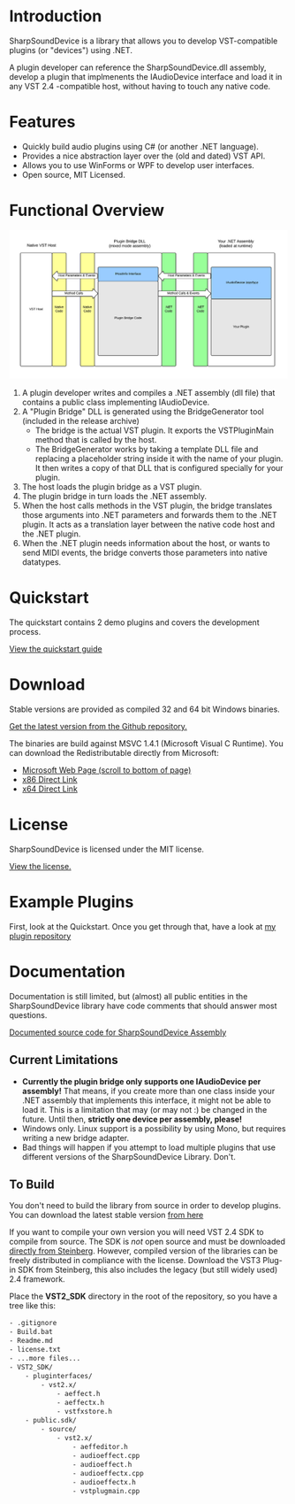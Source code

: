 # Introduction

SharpSoundDevice is a library that allows you to develop VST-compatible plugins (or "devices") using .NET. 

A plugin developer can reference the SharpSoundDevice.dll assembly, develop a plugin that implmenents the IAudioDevice interface and load it in any VST 2.4 -compatible host, without having to touch any native code.

# Features

* Quickly build audio plugins using C# (or another .NET language).
* Provides a nice abstraction layer over the (old and dated) VST API.
* Allows you to use WinForms or WPF to develop user interfaces.
* Open source, MIT Licensed.

# Functional Overview

![](img/Flow_small.png)

1. A plugin developer writes and compiles a .NET assembly (dll file) that contains a public class implementing IAudioDevice.
2. A "Plugin Bridge" DLL is generated using the BridgeGenerator tool (included in the release archive)
	* The bridge is the actual VST plugin. It exports the VSTPluginMain method that is called by the host.
	* The BridgeGenerator works by taking a template DLL file and replacing a placeholder string inside it with the name of your plugin. It then writes a copy of that DLL that is configured specially for your plugin.
3. The host loads the plugin bridge as a VST plugin.
4. The plugin bridge in turn loads the .NET assembly.
5. When the host calls methods in the VST plugin, the bridge translates those arguments into .NET parameters and forwards them to the .NET plugin. It acts as a translation layer between the native code host and the .NET plugin.
6. When the .NET plugin needs information about the host, or wants to send MIDI events, the bridge converts those parameters into native datatypes.


# Quickstart

The quickstart contains 2 demo plugins and covers the development process.

[View the quickstart guide](/Quickstart.md)

# Download

Stable versions are provided as compiled 32 and 64 bit Windows binaries.

[Get the latest version from the Github repository.](../../tree/master/Builds)

The binaries are build against MSVC 1.4.1 (Microsoft Visual C Runtime). You can download the Redistributable directly from Microsoft:

* [Microsoft Web Page (scroll to bottom of page)](https://www.visualstudio.com/downloads/)
* [x86 Direct Link](https://aka.ms/vs/15/release/VC_redist.x64.exe)
* [x64 Direct Link](https://aka.ms/vs/15/release/VC_redist.x86.exe)

# License

SharpSoundDevice is licensed under the MIT license.

[View the license.](/license.txt)

# Example Plugins

First, look at the Quickstart. Once you get through that, have a look at [my plugin repository](https://github.com/ValdemarOrn/SharpSoundPlugins)

# Documentation

Documentation is still limited, but (almost) all public entities in the SharpSoundDevice library have code comments that should answer most questions.

[Documented source code for SharpSoundDevice Assembly](../../tree/master/SharpSoundDevice)


## Current Limitations

* **Currently the plugin bridge only supports one IAudioDevice per assembly!** That means, if you create more than one class inside your .NET assembly that implements this interface, it might not be able to load it. This is a limitation that may (or may not :) be changed in the future. Until then, **strictly one device per assembly, please!**
* Windows only. Linux support is a possibility by using Mono, but requires writing a new bridge adapter.
* Bad things will happen if you attempt to load multiple plugins that use different versions of the SharpSoundDevice Library. Don't.

## To Build

You don't need to build the library from source in order to develop plugins. You can download the latest stable version [from here](../../tree/master/Builds)

If you want to compile your own version you will need VST 2.4 SDK to compile from source. The SDK is *not* open source and must be downloaded [directly from Steinberg](https://www.steinberg.net/en/company/developers.html). However, compiled version of the libraries can be freely distributed in compliance with the license. Download the VST3 Plug-in SDK from Steinberg, this also includes the legacy (but still widely used) 2.4 framework.

Place the **VST2_SDK** directory in the root of the repository, so you have a tree like this:

	- .gitignore
	- Build.bat
	- Readme.md
	- license.txt
 	- ...more files...
	- VST2_SDK/
		- pluginterfaces/
			- vst2.x/
				- aeffect.h
				- aeffectx.h
				- vstfxstore.h
		- public.sdk/
			- source/
				- vst2.x/
					- aeffeditor.h
					- audioeffect.cpp
					- audioeffect.h
					- audioeffectx.cpp
					- audioeffectx.h
					- vstplugmain.cpp


